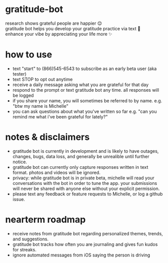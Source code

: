 # gratitude-bot
research shows grateful people are happier 😌  
gratitude bot helps you develop your gratitude practice via text 🌱  
enhance your vibe by appreciating your life more ✨

# how to use 
- text "start" to (866)545-6543 to subscribe as an early beta user (aka tester)
- text STOP to opt out anytime
- receive a daily message asking what you are grateful for that day
- respond to the prompt or text gratitude bot any time. all responses will be logged
- if you share your name, you will sometimes be referred to by name. e.g. "btw my name is Michelle"
- you can ask questions about what you've written so far e.g. "can you remind me what i've been grateful for lately?"

# notes & disclaimers
- gratitude bot is currently in development and is likely to have outages, changes, bugs, data loss, and generally be unrealible until further notice.
- gratitude bot can currently only capture responses written in text format. photos and videos will be ignored.
- privacy: while gratitude bot is in private beta, michelle will read your conversations with the bot in order to tune the app. your submissions will never be shared with anyone else without your explicit permission.
- please text any feedback or feature requests to Michelle, or log a github issue.

# nearterm roadmap
- receive notes from gratitude bot regarding personalized themes, trends, and suggestions.
- gratitude bot tracks how often you are journaling and gives fun kudos for streaks.
- ignore automated messages from iOS saying the person is driving
